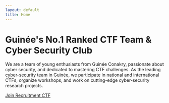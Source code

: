 ```yaml
---
layout: default
title: Home
---
```


# Guinée's No.1 Ranked CTF Team & Cyber Security Club

We are a team of young enthusiasts from Guinée Conakry, passionate about cyber security, and dedicated to mastering CTF challenges. As the leading cyber-security team in Guinée, we participate in national and international CTFs, organize workshops, and work on cutting-edge cyber-security research projects.

[Join Recruitment CTF](#)